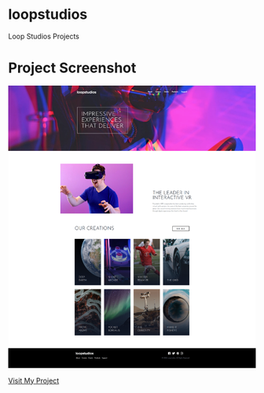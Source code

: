 # loopstudios
Loop Studios Projects
# Project Screenshot

![Screenshot](./loopstudio.png)


[Visit My Project](https://https://google.com)

